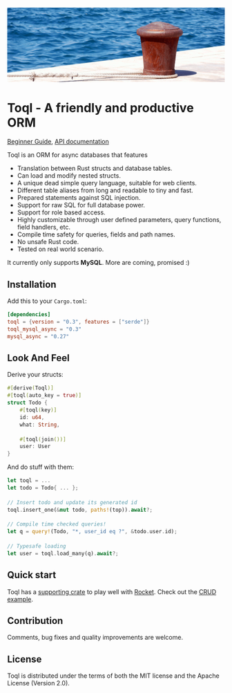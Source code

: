 
![Bollard by the Sea by Gábor Szakács (Public Domain)](book/src/bollard-at-the-port.gif)

# Toql - A friendly and productive ORM


[Beginner Guide](https://roy-ganz.github.io/toql), [API documentation](https://docs.rs/toql/0.3/toql/)

Toql is an ORM for async databases that features
- Translation between Rust structs and database tables.
- Can load and modify nested structs.
- A unique dead simple query language, suitable for web clients.
- Different table aliases from long and readable to tiny and fast.
- Prepared statements against SQL injection.
- Support for raw SQL for full database power.
- Support for role based access.
- Highly customizable through user defined parameters, query functions, field handlers, etc. 
- Compile time safety for queries, fields and path names.
- No unsafe Rust code.
- Tested on real world scenario.

It currently only supports **MySQL**. More are coming, promised :)

## Installation
Add this to your `Cargo.toml`:

```toml
[dependencies]
toql = {version = "0.3", features = ["serde"]}
toql_mysql_async = "0.3"
mysql_async = "0.27"
```

## Look And Feel

Derive your structs:
```rust
#[derive(Toql)]
#[toql(auto_key = true)]
struct Todo {
    #[toql(key)]
    id: u64,
    what: String,

    #[toql(join())]
    user: User 
}
```

And do stuff with them:
```rust
let toql = ...
let todo = Todo{ ... };

// Insert todo and update its generated id
toql.insert_one(&mut todo, paths!(top)).await?; 

// Compile time checked queries!
let q = query!(Todo, "*, user_id eq ?", &todo.user.id); 

// Typesafe loading
let user = toql.load_many(q).await?; 
```


## Quick start
Toql has a [supporting crate](https://crates.io/crates/toql_rocket) to play well with [Rocket](https://crates.io/crates/rocket). Check out the [CRUD example](https://github.com/roy-ganz/todo_rotomy).

## Contribution
Comments, bug fixes and quality improvements are welcome. 

## License
Toql is distributed under the terms of both the MIT license and the
Apache License (Version 2.0).

